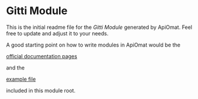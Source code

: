 # Gitti Module

This is the initial readme file for the *Gitti Module* generated by ApiOmat. 
Feel free to update and adjust it to your needs.

A good starting point on how to write modules in ApiOmat would be the 

[official documentation pages](https://docs.apiomat.com/30/Create-your-own.html) 

and the

[example file](snippets.md)

included in this module root.
